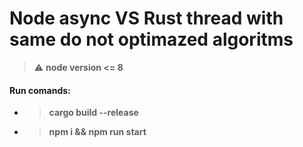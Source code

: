 # Node async VS Rust thread with same do not optimazed algoritms

> :warning: **node version <= 8**

#### Run comands:
* > **cargo build --release**
* > **npm i && npm run start**
